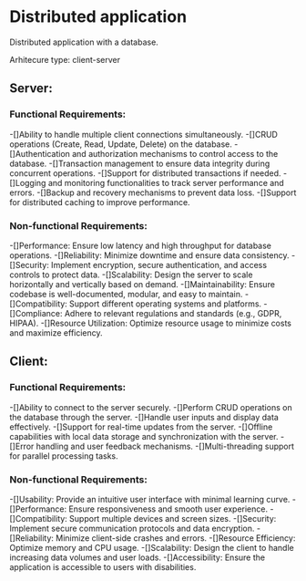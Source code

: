 # Distributed application
 Distributed application with a database.

 Arhitecure type: client-server

## Server:
### Functional Requirements:
-[]Ability to handle multiple client connections simultaneously.
-[]CRUD operations (Create, Read, Update, Delete) on the database.
-[]Authentication and authorization mechanisms to control access to the database.
-[]Transaction management to ensure data integrity during concurrent operations.
-[]Support for distributed transactions if needed.
-[]Logging and monitoring functionalities to track server performance and errors.
-[]Backup and recovery mechanisms to prevent data loss.
-[]Support for distributed caching to improve performance.

### Non-functional Requirements:
-[]Performance: Ensure low latency and high throughput for database operations.
-[]Reliability: Minimize downtime and ensure data consistency.
-[]Security: Implement encryption, secure authentication, and access controls to protect data.
-[]Scalability: Design the server to scale horizontally and vertically based on demand.
-[]Maintainability: Ensure codebase is well-documented, modular, and easy to maintain.
-[]Compatibility: Support different operating systems and platforms.
-[]Compliance: Adhere to relevant regulations and standards (e.g., GDPR, HIPAA).
-[]Resource Utilization: Optimize resource usage to minimize costs and maximize efficiency.

## Client:
### Functional Requirements:

-[]Ability to connect to the server securely.
-[]Perform CRUD operations on the database through the server.
-[]Handle user inputs and display data effectively.
-[]Support for real-time updates from the server.
-[]Offline capabilities with local data storage and synchronization with the server.
-[]Error handling and user feedback mechanisms.
-[]Multi-threading support for parallel processing tasks.

### Non-functional Requirements:

-[]Usability: Provide an intuitive user interface with minimal learning curve.
-[]Performance: Ensure responsiveness and smooth user experience.
-[]Compatibility: Support multiple devices and screen sizes.
-[]Security: Implement secure communication protocols and data encryption.
-[]Reliability: Minimize client-side crashes and errors.
-[]Resource Efficiency: Optimize memory and CPU usage.
-[]Scalability: Design the client to handle increasing data volumes and user loads.
-[]Accessibility: Ensure the application is accessible to users with disabilities.

